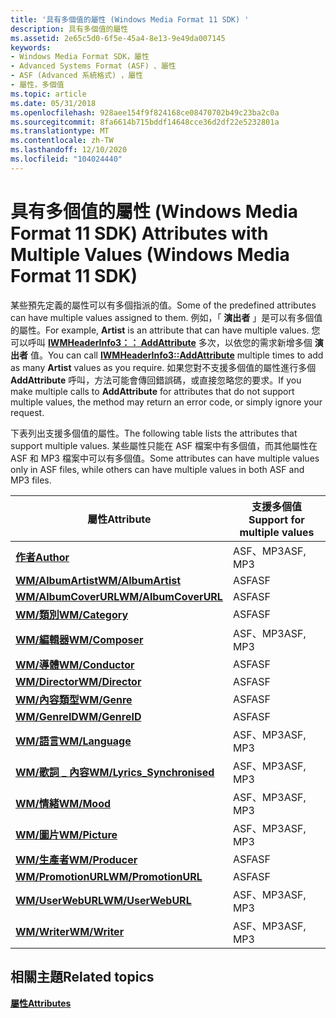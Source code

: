```yaml
---
title: '具有多個值的屬性 (Windows Media Format 11 SDK) '
description: 具有多個值的屬性
ms.assetid: 2e65c5d0-6f5e-45a4-8e13-9e49da007145
keywords:
- Windows Media Format SDK，屬性
- Advanced Systems Format (ASF) 、屬性
- ASF (Advanced 系統格式) ，屬性
- 屬性，多個值
ms.topic: article
ms.date: 05/31/2018
ms.openlocfilehash: 928aee154f9f824168ce08470702b49c23ba2c0a
ms.sourcegitcommit: 8fa6614b715bddf14648cce36d2df22e5232801a
ms.translationtype: MT
ms.contentlocale: zh-TW
ms.lasthandoff: 12/10/2020
ms.locfileid: "104024440"
---
```

# <a name="attributes-with-multiple-values-windows-media-format-11-sdk"></a><span data-ttu-id="13e00-107">具有多個值的屬性 (Windows Media Format 11 SDK) </span><span class="sxs-lookup"><span data-stu-id="13e00-107">Attributes with Multiple Values (Windows Media Format 11 SDK)</span></span>

<span data-ttu-id="13e00-108">某些預先定義的屬性可以有多個指派的值。</span><span class="sxs-lookup"><span data-stu-id="13e00-108">Some of the predefined attributes can have multiple values assigned to them.</span></span> <span data-ttu-id="13e00-109">例如，「 **演出者** 」是可以有多個值的屬性。</span><span class="sxs-lookup"><span data-stu-id="13e00-109">For example, **Artist** is an attribute that can have multiple values.</span></span> <span data-ttu-id="13e00-110">您可以呼叫 [**IWMHeaderInfo3：： AddAttribute**](/previous-versions/windows/desktop/api/Wmsdkidl/nf-wmsdkidl-iwmheaderinfo3-addattribute) 多次，以依您的需求新增多個 **演出者** 值。</span><span class="sxs-lookup"><span data-stu-id="13e00-110">You can call [**IWMHeaderInfo3::AddAttribute**](/previous-versions/windows/desktop/api/Wmsdkidl/nf-wmsdkidl-iwmheaderinfo3-addattribute) multiple times to add as many **Artist** values as you require.</span></span> <span data-ttu-id="13e00-111">如果您對不支援多個值的屬性進行多個 **AddAttribute** 呼叫，方法可能會傳回錯誤碼，或直接忽略您的要求。</span><span class="sxs-lookup"><span data-stu-id="13e00-111">If you make multiple calls to **AddAttribute** for attributes that do not support multiple values, the method may return an error code, or simply ignore your request.</span></span>

<span data-ttu-id="13e00-112">下表列出支援多個值的屬性。</span><span class="sxs-lookup"><span data-stu-id="13e00-112">The following table lists the attributes that support multiple values.</span></span> <span data-ttu-id="13e00-113">某些屬性只能在 ASF 檔案中有多個值，而其他屬性在 ASF 和 MP3 檔案中可以有多個值。</span><span class="sxs-lookup"><span data-stu-id="13e00-113">Some attributes can have multiple values only in ASF files, while others can have multiple values in both ASF and MP3 files.</span></span>



| <span data-ttu-id="13e00-114">屬性</span><span class="sxs-lookup"><span data-stu-id="13e00-114">Attribute</span></span>                                                 | <span data-ttu-id="13e00-115">支援多個值</span><span class="sxs-lookup"><span data-stu-id="13e00-115">Support for multiple values</span></span> |
|-----------------------------------------------------------|-----------------------------|
| [<span data-ttu-id="13e00-116">**作者**</span><span class="sxs-lookup"><span data-stu-id="13e00-116">**Author**</span></span>](author.md)                                  | <span data-ttu-id="13e00-117">ASF、MP3</span><span class="sxs-lookup"><span data-stu-id="13e00-117">ASF, MP3</span></span>                    |
| [<span data-ttu-id="13e00-118">**WM/AlbumArtist**</span><span class="sxs-lookup"><span data-stu-id="13e00-118">**WM/AlbumArtist**</span></span>](wm-albumartist.md)                  | <span data-ttu-id="13e00-119">ASF</span><span class="sxs-lookup"><span data-stu-id="13e00-119">ASF</span></span>                         |
| [<span data-ttu-id="13e00-120">**WM/AlbumCoverURL**</span><span class="sxs-lookup"><span data-stu-id="13e00-120">**WM/AlbumCoverURL**</span></span>](wm-albumcoverurl.md)              | <span data-ttu-id="13e00-121">ASF</span><span class="sxs-lookup"><span data-stu-id="13e00-121">ASF</span></span>                         |
| [<span data-ttu-id="13e00-122">**WM/類別**</span><span class="sxs-lookup"><span data-stu-id="13e00-122">**WM/Category**</span></span>](wm-category.md)                        | <span data-ttu-id="13e00-123">ASF</span><span class="sxs-lookup"><span data-stu-id="13e00-123">ASF</span></span>                         |
| [<span data-ttu-id="13e00-124">**WM/編輯器**</span><span class="sxs-lookup"><span data-stu-id="13e00-124">**WM/Composer**</span></span>](wm-composer.md)                        | <span data-ttu-id="13e00-125">ASF、MP3</span><span class="sxs-lookup"><span data-stu-id="13e00-125">ASF, MP3</span></span>                    |
| [<span data-ttu-id="13e00-126">**WM/導體**</span><span class="sxs-lookup"><span data-stu-id="13e00-126">**WM/Conductor**</span></span>](wm-conductor.md)                      | <span data-ttu-id="13e00-127">ASF</span><span class="sxs-lookup"><span data-stu-id="13e00-127">ASF</span></span>                         |
| [<span data-ttu-id="13e00-128">**WM/Director**</span><span class="sxs-lookup"><span data-stu-id="13e00-128">**WM/Director**</span></span>](wm-director.md)                        | <span data-ttu-id="13e00-129">ASF</span><span class="sxs-lookup"><span data-stu-id="13e00-129">ASF</span></span>                         |
| [<span data-ttu-id="13e00-130">**WM/內容類型**</span><span class="sxs-lookup"><span data-stu-id="13e00-130">**WM/Genre**</span></span>](wm-genre.md)                              | <span data-ttu-id="13e00-131">ASF</span><span class="sxs-lookup"><span data-stu-id="13e00-131">ASF</span></span>                         |
| [<span data-ttu-id="13e00-132">**WM/GenreID**</span><span class="sxs-lookup"><span data-stu-id="13e00-132">**WM/GenreID**</span></span>](wm-genreid.md)                          | <span data-ttu-id="13e00-133">ASF</span><span class="sxs-lookup"><span data-stu-id="13e00-133">ASF</span></span>                         |
| [<span data-ttu-id="13e00-134">**WM/語言**</span><span class="sxs-lookup"><span data-stu-id="13e00-134">**WM/Language**</span></span>](wm-language.md)                        | <span data-ttu-id="13e00-135">ASF、MP3</span><span class="sxs-lookup"><span data-stu-id="13e00-135">ASF, MP3</span></span>                    |
| [<span data-ttu-id="13e00-136">**WM/歌詞 \_ 內容**</span><span class="sxs-lookup"><span data-stu-id="13e00-136">**WM/Lyrics\_Synchronised**</span></span>](wm-lyrics-synchronised.md) | <span data-ttu-id="13e00-137">ASF、MP3</span><span class="sxs-lookup"><span data-stu-id="13e00-137">ASF, MP3</span></span>                    |
| [<span data-ttu-id="13e00-138">**WM/情緒**</span><span class="sxs-lookup"><span data-stu-id="13e00-138">**WM/Mood**</span></span>](wm-mood.md)                                | <span data-ttu-id="13e00-139">ASF、MP3</span><span class="sxs-lookup"><span data-stu-id="13e00-139">ASF, MP3</span></span>                    |
| [<span data-ttu-id="13e00-140">**WM/圖片**</span><span class="sxs-lookup"><span data-stu-id="13e00-140">**WM/Picture**</span></span>](wmpicture.md)                           | <span data-ttu-id="13e00-141">ASF、MP3</span><span class="sxs-lookup"><span data-stu-id="13e00-141">ASF, MP3</span></span>                    |
| [<span data-ttu-id="13e00-142">**WM/生產者**</span><span class="sxs-lookup"><span data-stu-id="13e00-142">**WM/Producer**</span></span>](wm-producer.md)                        | <span data-ttu-id="13e00-143">ASF</span><span class="sxs-lookup"><span data-stu-id="13e00-143">ASF</span></span>                         |
| [<span data-ttu-id="13e00-144">**WM/PromotionURL**</span><span class="sxs-lookup"><span data-stu-id="13e00-144">**WM/PromotionURL**</span></span>](wm-promotionurl.md)                | <span data-ttu-id="13e00-145">ASF</span><span class="sxs-lookup"><span data-stu-id="13e00-145">ASF</span></span>                         |
| [<span data-ttu-id="13e00-146">**WM/UserWebURL**</span><span class="sxs-lookup"><span data-stu-id="13e00-146">**WM/UserWebURL**</span></span>](wm-userweburl.md)                    | <span data-ttu-id="13e00-147">ASF、MP3</span><span class="sxs-lookup"><span data-stu-id="13e00-147">ASF, MP3</span></span>                    |
| [<span data-ttu-id="13e00-148">**WM/Writer**</span><span class="sxs-lookup"><span data-stu-id="13e00-148">**WM/Writer**</span></span>](wm-writer.md)                            | <span data-ttu-id="13e00-149">ASF、MP3</span><span class="sxs-lookup"><span data-stu-id="13e00-149">ASF, MP3</span></span>                    |



 

## <a name="related-topics"></a><span data-ttu-id="13e00-150">相關主題</span><span class="sxs-lookup"><span data-stu-id="13e00-150">Related topics</span></span>

<dl> <dt>

[<span data-ttu-id="13e00-151">**屬性**</span><span class="sxs-lookup"><span data-stu-id="13e00-151">**Attributes**</span></span>](attributes.md)
</dt> </dl>

 

 




